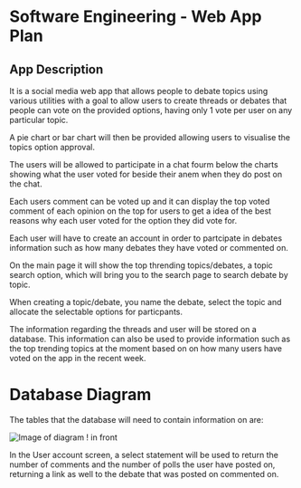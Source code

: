 # Software Engineering - Web App Plan

## App Description

It is a social media web app that allows people to debate topics using various
utilities with a goal to allow users to create threads or debates that people
can vote on the provided options, having only 1 vote per user on any
particular topic.

A pie chart or bar chart will then be provided allowing users to visualise
the topics option approval.

The users will be allowed to participate in a chat fourm below the charts
showing what the user voted for beside their anem when they do post
on the chat.

Each users comment can be voted up and it can display the top voted
comment of each opinion on the top for users to get a idea of the
best reasons why each user voted for the option they did vote for.

Each user will have to create an account in order to partcipate in debates
information such as how many debates they have voted or commented on.

On the main page it will show the top thrending topics/debates, a topic
search option, which will bring you to the search page to search debate by
topic.

When creating a topic/debate, you name the debate, select the topic and
allocate the selectable options for particpants.

The information regarding the threads and user will be stored on a
database. This information can also be used to provide information
such as the top trending topics at the moment based on on how many
users have voted on the app in the recent week.
	
# Database Diagram

The tables that the database will need to contain information on are:
		 
![Image of diagram](https://github.com/chdonncha/SoftWare_Eng3_CA/tree/master/Images/DB_Diagram.png)
! in front

In the User account screen, a select statement will be used to return the number
of comments and the number of polls the user have posted on, returning a link
as well to the debate that was posted on commented on.
